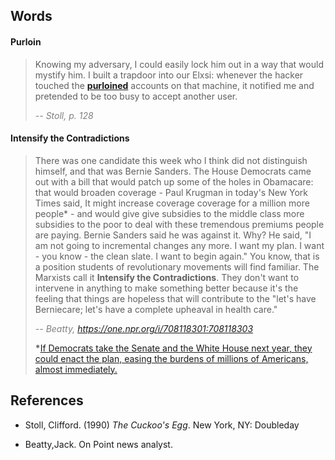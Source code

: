 ## Words

#### Purloin
> Knowing my adversary, I could easily lock him out in a way that would mystify him. I built a trapdoor into our Elxsi: whenever the hacker touched the [**purloined**](https://www.dictionary.com/browse/purloin) accounts on that machine, it notified me and pretended to be too busy to accept another user.
> 
> <cite style="color: gray;">-- Stoll, p. 128</cite>

#### Intensify the Contradictions
> There was one candidate this week who I think did not distinguish himself, and that was Bernie Sanders. The House Democrats came out with a bill that would patch up some of the holes in Obamacare: that would broaden coverage - Paul Krugman in today's New York Times said, It might increase coverage coverage for a million more people* - and would give give subsidies to the middle class more subsidies to the poor to deal with these tremendous premiums people are paying. Bernie Sanders said he was against it. Why? He said, "I am not going to incremental changes any more. I want my plan. I want - you know - the clean slate. I want to begin again." You know, that is a position students of revolutionary movements will find familiar. The Marxists call it **Intensify the Contradictions**. They don't want to intervene in anything to make something better because it's the feeling that things are hopeless that will contribute to the "let's have Berniecare; let's have a complete upheaval in health care."
> 
> <cite style="color: gray;">-- Beatty, https://one.npr.org/i/708118301:708118303</cite>
>
> __*__[If Democrats take the Senate and the White House next year, they could enact the plan, easing the burdens of millions of Americans, almost immediately.](https://www.nytimes.com/2019/03/28/opinion/trump-obamacare.html)

## References

* Stoll, Clifford. (1990) _The Cuckoo's Egg_. New York, NY: Doubleday

* Beatty,Jack. On Point news analyst.